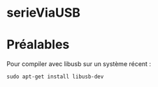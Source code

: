# serieViaUSB

# Préalables

Pour compiler avec libusb sur un système récent :

````
sudo apt-get install libusb-dev
````
